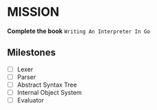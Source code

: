 # MISSION

**Complete the book** `Writing An Interpreter In Go`

## Milestones

- [ ] Lexer
- [ ] Parser
- [ ] Abstract Syntax Tree
- [ ] Internal Object System
- [ ] Evaluator
